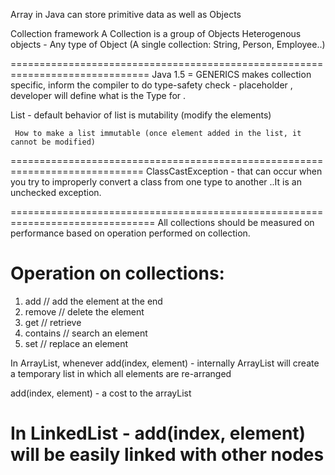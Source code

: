Array in Java can store primitive data as well as Objects

Collection framework
A Collection is a group of Objects
Heterogenous objects - Any type of Object (A single collection: String, Person, Employee..)

==============================================================================
Java 1.5 = GENERICS makes collection specific, inform the compiler to do type-safety check
<T> - placeholder , developer will define what is the Type for <T>.

List - default behavior of list is mutability (modify the elements)

     How to make a list immutable (once element added in the list, it cannot be modified)

=============================================================================
ClassCastException - that can occur when you try to improperly convert a class from one type to another ..It is an unchecked exception.

===============================================================================
All collections should be measured on performance based on operation performed on collection.

# Operation on collections:

1.  add // add the element at the end
2.  remove // delete the element
3.  get // retrieve
4.  contains // search an element
5.  set // replace an element

In ArrayList, whenever add(index, element) - internally ArrayList will create a temporary list in which all elements are re-arranged

add(index, element) - a cost to the arrayList

# In LinkedList - add(index, element) will be easily linked with other nodes
